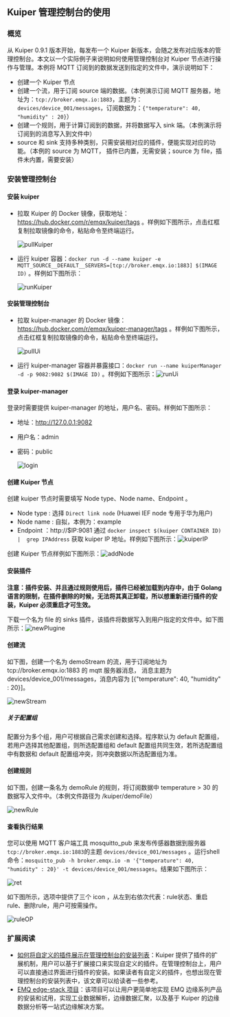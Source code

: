 ## Kuiper 管理控制台的使用

### 概览

从 Kuiper 0.9.1 版本开始，每发布一个 Kuiper 新版本，会随之发布对应版本的管理控制台。本文以一个实际例子来说明如何使用管理控制台对 Kuiper 节点进行操作与管理。本例将 MQTT 订阅到的数据发送到指定的文件中，演示说明如下：

- 创建一个 Kuiper 节点
- 创建一个流，用于订阅 source 端的数据。（本例演示订阅 MQTT 服务器，地址为：`tcp://broker.emqx.io:1883`，主题为：`devices/device_001/messages`，订阅数据为：`{"temperature": 40, "humidity" : 20}`）
- 创建一个规则，用于计算订阅到的数据，并将数据写入 sink 端。（本例演示将订阅到的消息写入到文件中）
- source 和 sink 支持多种类别，只需安装相对应的插件，便能实现对应的功能。（本例的 source 为 MQTT， 插件已内置，无需安装；source 为 file，插件未内置，需要安装）

### 安装管理控制台

#### 安装 kuiper

- 拉取 Kuiper 的 Docker 镜像，获取地址： https://hub.docker.com/r/emqx/kuiper/tags 。样例如下图所示，点击红框复制拉取镜像的命令，粘贴命令至终端运行。

  ![pullKuiper](./image/pullKuiper.png)

- 运行 kuiper 容器：`docker run -d --name kuiper -e MQTT_SOURCE__DEFAULT__SERVERS=[tcp://broker.emqx.io:1883] $(IMAGE ID)` 。样例如下图所示：

  ![runKuiper](./image/runKuiper.png)

#### 安装管理控制台

- 拉取 kuiper-manager 的 Docker 镜像：https://hub.docker.com/r/emqx/kuiper-manager/tags 。样例如下图所示，点击红框复制拉取镜像的命令，粘贴命令至终端运行。

  ![pullUi](./image/pullUi.png)

- 运行 kuiper-manager 容器并暴露接口：`docker run --name kuiperManager -d -p 9082:9082 $(IMAGE ID)`  。样例如下图所示：![runUi](./image/runUi.png)

#### 登录 kuiper-manager

登录时需要提供 kuiper-manager 的地址，用户名、密码。样例如下图所示：

* 地址：http://127.0.0.1:9082

* 用户名：admin

* 密码：public

  ![login](./image/login.png)

#### 创建 Kuiper 节点

创建 kuiper 节点时需要填写 Node type、Node name、Endpoint 。

* Node type : 选择 `Direct link node`  (Huawei IEF node 专用于华为用户)
* Node name : 自拟，本例为：example
* Endpoint ：http://$IP:9081 通过 `docker inspect $(kuiper CONTAINER ID) |  grep IPAddress` 获取 kuiper IP 地址。样例如下图所示：![kuiperIP](./image/kuiperIP.png)

创建 Kuiper 节点样例如下图所示：![addNode](./image/addNode.png)

#### 安装插件

**注意：插件安装、并且通过规则使用后，插件已经被加载到内存中，由于 Golang 语言的限制，在插件删除的时候，无法将其真正卸载，所以想重新进行插件的安装，Kuiper 必须重启才可生效。**

下载一个名为 file 的 sinks 插件，该插件将数据写入到用户指定的文件中。如下图所示：![newPlugine](./image/newPlugin.png)

#### 创建流

如下图，创建一个名为 demoStream 的流，用于订阅地址为 tcp://broker.emqx.io:1883 的 mqtt 服务器消息， 消息主题为 devices/device_001/messages，消息内容为 [{"temperature": 40, "humidity" : 20}]。

![newStream](./image/newStream.png)

##### 关于配置组

配置分为多个组，用户可根据自己需求创建和选择。程序默认为 default 配置组，若用户选择其他配置组，则所选配置组和 default 配置组共同生效，若所选配置组中有数据和 default 配置组冲突，则冲突数据以所选配置组为准。

#### 创建规则

如下图，创建一条名为 demoRule 的规则，将订阅数据中 temperature > 30 的数据写入文件中。（本例文件路径为 /kuiper/demoFile）

![newRule](./image/newRule.png)

#### 查看执行结果

 您可以使用 MQTT 客户端工具 mosquitto_pub 来发布传感器数据到服务器 `tcp://broker.emqx.io:1883`的主题 `devices/device_001/messages`  。运行shell命令：`mosquitto_pub -h broker.emqx.io -m '{"temperature": 40, "humidity" : 20}' -t devices/device_001/messages`。结果如下图所示：

![ret](./image/ret.png)

如下图所示，选项中提供了三个 icon ，从左到右依次代表：rule状态、重启rule、删除rule，用户可按需操作。

![ruleOP](./image/ruleOp.png)

### 扩展阅读

- [如何将自定义的插件展示在管理控制台的安装列表](plugins_in_manager.md)：Kuiper 提供了插件的扩展机制，用户可以基于扩展接口来实现自定义的插件。在管理控制台上，用户可以直接通过界面进行插件的安装。如果读者有自定义的插件，也想出现在管理控制台的安装列表中，该文章可以给读者一些参考。
- [EMQ edge-stack 项目](https://github.com/emqx/edge-stack)：该项目可以让用户更简单地实现 EMQ 边缘系列产品的安装和试用，实现工业数据解析，边缘数据汇聚，以及基于 Kuiper 的边缘数据分析等一站式边缘解决方案。



